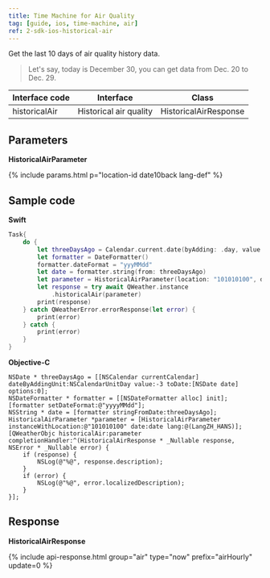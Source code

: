 ```yaml
---
title: Time Machine for Air Quality
tag: [guide, ios, time-machine, air]
ref: 2-sdk-ios-historical-air
---
```


Get the last 10 days of air quality history data.

> Let's say, today is December 30, you can get data from Dec. 20 to Dec. 29.

| Interface code     | Interface              | Class                      |
| ------------------ | ---------------------- | -------------------------- |
| historicalAir     | Historical air quality | HistoricalAirResponse      |

## Parameters

**HistoricalAirParameter**

{% include params.html p="location-id date10back lang-def" %}

## Sample code

**Swift**

```swift
Task{
    do {
        let threeDaysAgo = Calendar.current.date(byAdding: .day, value: -3, to: Date())!
        let formatter = DateFormatter()
        formatter.dateFormat = "yyyMMdd"
        let date = formatter.string(from: threeDaysAgo)
        let parameter = HistoricalAirParameter(location: "101010100", date: date)
        let response = try await QWeather.instance
            .historicalAir(parameter)
        print(response)
    } catch QWeatherError.errorResponse(let error) {
        print(error)
    } catch {
        print(error)
    }
}
```

**Objective-C**

```objc
NSDate * threeDaysAgo = [[NSCalendar currentCalendar] dateByAddingUnit:NSCalendarUnitDay value:-3 toDate:[NSDate date] options:0];
NSDateFormatter * formatter = [[NSDateFormatter alloc] init];
[formatter setDateFormat:@"yyyyMMdd"];
NSString * date = [formatter stringFromDate:threeDaysAgo];
HistoricalAirParameter *parameter = [HistoricalAirParameter instanceWithLocation:@"101010100" date:date lang:@(LangZH_HANS)];
[QWeatherObjc historicalAir:parameter completionHandler:^(HistoricalAirResponse * _Nullable response, NSError * _Nullable error) {
    if (response) {
        NSLog(@"%@", response.description);
    }
    if (error) {
        NSLog(@"%@", error.localizedDescription);
    }
}];
```

## Response

**HistoricalAirResponse**

{% include api-response.html group="air" type="now" prefix="airHourly" update=0 %}
